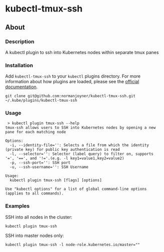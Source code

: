 # kubectl-tmux-ssh

## About

### Description
A kubectl plugin to ssh into Kubernetes nodes within separate tmux panes

### Installation
Add `kubectl-tmux-ssh` to your `kubectl` plugins directory. For more information about how plugins are loaded, please see the [official documentation](https://kubernetes.io/docs/tasks/extend-kubectl/kubectl-plugins/).
```
git clone git@github.com:normanjoyner/kubectl-tmux-ssh.git ~/.kube/plugins/kubectl-tmux-ssh
```

### Usage
```
 > kubectl plugin tmux-ssh --help
tmux-ssh allows users to SSH into Kubernetes nodes by opening a new pane for each matching node

Options:
  -i, --identity-file='': Selects a file from which the identity (private key) for public key authentication is read
  -l, --selector='': Selector (label query) to filter on, supports '=', '==', and '!='.(e.g. -l key1=value1,key2=value2)
  -p, --ssh-port='': SSH port
  -u, --ssh-username='': SSH Username

Usage:
  kubectl plugin tmux-ssh [flags] [options]

Use "kubectl options" for a list of global command-line options (applies to all commands).
```

### Examples
SSH into all nodes in the cluster:
```
kubectl plugin tmux-ssh
```

SSH into master nodes only:
```
kubectl plugin tmux-ssh -l node-role.kubernetes.io/master=""
```
